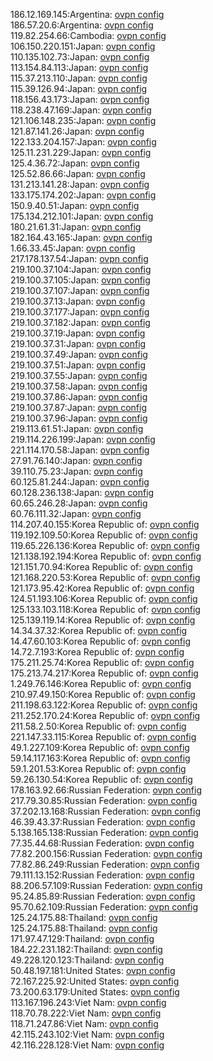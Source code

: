 186.12.169.145:Argentina: [ovpn config](vpn/186_12_169_145.ovpn)  
186.57.20.6:Argentina: [ovpn config](vpn/186_57_20_6.ovpn)  
119.82.254.66:Cambodia: [ovpn config](vpn/119_82_254_66.ovpn)  
106.150.220.151:Japan: [ovpn config](vpn/106_150_220_151.ovpn)  
110.135.102.73:Japan: [ovpn config](vpn/110_135_102_73.ovpn)  
113.154.84.113:Japan: [ovpn config](vpn/113_154_84_113.ovpn)  
115.37.213.110:Japan: [ovpn config](vpn/115_37_213_110.ovpn)  
115.39.126.94:Japan: [ovpn config](vpn/115_39_126_94.ovpn)  
118.156.43.173:Japan: [ovpn config](vpn/118_156_43_173.ovpn)  
118.238.47.169:Japan: [ovpn config](vpn/118_238_47_169.ovpn)  
121.106.148.235:Japan: [ovpn config](vpn/121_106_148_235.ovpn)  
121.87.141.26:Japan: [ovpn config](vpn/121_87_141_26.ovpn)  
122.133.204.157:Japan: [ovpn config](vpn/122_133_204_157.ovpn)  
125.11.231.229:Japan: [ovpn config](vpn/125_11_231_229.ovpn)  
125.4.36.72:Japan: [ovpn config](vpn/125_4_36_72.ovpn)  
125.52.86.66:Japan: [ovpn config](vpn/125_52_86_66.ovpn)  
131.213.141.28:Japan: [ovpn config](vpn/131_213_141_28.ovpn)  
133.175.174.202:Japan: [ovpn config](vpn/133_175_174_202.ovpn)  
150.9.40.51:Japan: [ovpn config](vpn/150_9_40_51.ovpn)  
175.134.212.101:Japan: [ovpn config](vpn/175_134_212_101.ovpn)  
180.21.61.31:Japan: [ovpn config](vpn/180_21_61_31.ovpn)  
182.164.43.165:Japan: [ovpn config](vpn/182_164_43_165.ovpn)  
1.66.33.45:Japan: [ovpn config](vpn/1_66_33_45.ovpn)  
217.178.137.54:Japan: [ovpn config](vpn/217_178_137_54.ovpn)  
219.100.37.104:Japan: [ovpn config](vpn/219_100_37_104.ovpn)  
219.100.37.105:Japan: [ovpn config](vpn/219_100_37_105.ovpn)  
219.100.37.107:Japan: [ovpn config](vpn/219_100_37_107.ovpn)  
219.100.37.13:Japan: [ovpn config](vpn/219_100_37_13.ovpn)  
219.100.37.177:Japan: [ovpn config](vpn/219_100_37_177.ovpn)  
219.100.37.182:Japan: [ovpn config](vpn/219_100_37_182.ovpn)  
219.100.37.19:Japan: [ovpn config](vpn/219_100_37_19.ovpn)  
219.100.37.31:Japan: [ovpn config](vpn/219_100_37_31.ovpn)  
219.100.37.49:Japan: [ovpn config](vpn/219_100_37_49.ovpn)  
219.100.37.51:Japan: [ovpn config](vpn/219_100_37_51.ovpn)  
219.100.37.55:Japan: [ovpn config](vpn/219_100_37_55.ovpn)  
219.100.37.58:Japan: [ovpn config](vpn/219_100_37_58.ovpn)  
219.100.37.86:Japan: [ovpn config](vpn/219_100_37_86.ovpn)  
219.100.37.87:Japan: [ovpn config](vpn/219_100_37_87.ovpn)  
219.100.37.96:Japan: [ovpn config](vpn/219_100_37_96.ovpn)  
219.113.61.51:Japan: [ovpn config](vpn/219_113_61_51.ovpn)  
219.114.226.199:Japan: [ovpn config](vpn/219_114_226_199.ovpn)  
221.114.170.58:Japan: [ovpn config](vpn/221_114_170_58.ovpn)  
27.91.76.140:Japan: [ovpn config](vpn/27_91_76_140.ovpn)  
39.110.75.23:Japan: [ovpn config](vpn/39_110_75_23.ovpn)  
60.125.81.244:Japan: [ovpn config](vpn/60_125_81_244.ovpn)  
60.128.236.138:Japan: [ovpn config](vpn/60_128_236_138.ovpn)  
60.65.246.28:Japan: [ovpn config](vpn/60_65_246_28.ovpn)  
60.76.111.32:Japan: [ovpn config](vpn/60_76_111_32.ovpn)  
114.207.40.155:Korea Republic of: [ovpn config](vpn/114_207_40_155.ovpn)  
119.192.109.50:Korea Republic of: [ovpn config](vpn/119_192_109_50.ovpn)  
119.65.226.136:Korea Republic of: [ovpn config](vpn/119_65_226_136.ovpn)  
121.138.192.194:Korea Republic of: [ovpn config](vpn/121_138_192_194.ovpn)  
121.151.70.94:Korea Republic of: [ovpn config](vpn/121_151_70_94.ovpn)  
121.168.220.53:Korea Republic of: [ovpn config](vpn/121_168_220_53.ovpn)  
121.173.95.42:Korea Republic of: [ovpn config](vpn/121_173_95_42.ovpn)  
124.51.193.106:Korea Republic of: [ovpn config](vpn/124_51_193_106.ovpn)  
125.133.103.118:Korea Republic of: [ovpn config](vpn/125_133_103_118.ovpn)  
125.139.119.14:Korea Republic of: [ovpn config](vpn/125_139_119_14.ovpn)  
14.34.37.32:Korea Republic of: [ovpn config](vpn/14_34_37_32.ovpn)  
14.47.60.103:Korea Republic of: [ovpn config](vpn/14_47_60_103.ovpn)  
14.72.7.193:Korea Republic of: [ovpn config](vpn/14_72_7_193.ovpn)  
175.211.25.74:Korea Republic of: [ovpn config](vpn/175_211_25_74.ovpn)  
175.213.74.217:Korea Republic of: [ovpn config](vpn/175_213_74_217.ovpn)  
1.249.76.146:Korea Republic of: [ovpn config](vpn/1_249_76_146.ovpn)  
210.97.49.150:Korea Republic of: [ovpn config](vpn/210_97_49_150.ovpn)  
211.198.63.122:Korea Republic of: [ovpn config](vpn/211_198_63_122.ovpn)  
211.252.170.24:Korea Republic of: [ovpn config](vpn/211_252_170_24.ovpn)  
211.58.2.50:Korea Republic of: [ovpn config](vpn/211_58_2_50.ovpn)  
221.147.33.115:Korea Republic of: [ovpn config](vpn/221_147_33_115.ovpn)  
49.1.227.109:Korea Republic of: [ovpn config](vpn/49_1_227_109.ovpn)  
59.14.117.163:Korea Republic of: [ovpn config](vpn/59_14_117_163.ovpn)  
59.1.201.53:Korea Republic of: [ovpn config](vpn/59_1_201_53.ovpn)  
59.26.130.54:Korea Republic of: [ovpn config](vpn/59_26_130_54.ovpn)  
178.163.92.66:Russian Federation: [ovpn config](vpn/178_163_92_66.ovpn)  
217.79.30.85:Russian Federation: [ovpn config](vpn/217_79_30_85.ovpn)  
37.202.13.168:Russian Federation: [ovpn config](vpn/37_202_13_168.ovpn)  
46.39.43.37:Russian Federation: [ovpn config](vpn/46_39_43_37.ovpn)  
5.138.165.138:Russian Federation: [ovpn config](vpn/5_138_165_138.ovpn)  
77.35.44.68:Russian Federation: [ovpn config](vpn/77_35_44_68.ovpn)  
77.82.200.156:Russian Federation: [ovpn config](vpn/77_82_200_156.ovpn)  
77.82.86.249:Russian Federation: [ovpn config](vpn/77_82_86_249.ovpn)  
79.111.13.152:Russian Federation: [ovpn config](vpn/79_111_13_152.ovpn)  
88.206.57.109:Russian Federation: [ovpn config](vpn/88_206_57_109.ovpn)  
95.24.85.89:Russian Federation: [ovpn config](vpn/95_24_85_89.ovpn)  
95.70.62.109:Russian Federation: [ovpn config](vpn/95_70_62_109.ovpn)  
125.24.175.88:Thailand: [ovpn config](vpn/125_24_175_88.ovpn)  
125.24.175.88:Thailand: [ovpn config](vpn/125_24_175_88.ovpn)  
171.97.47.129:Thailand: [ovpn config](vpn/171_97_47_129.ovpn)  
184.22.231.182:Thailand: [ovpn config](vpn/184_22_231_182.ovpn)  
49.228.120.123:Thailand: [ovpn config](vpn/49_228_120_123.ovpn)  
50.48.197.181:United States: [ovpn config](vpn/50_48_197_181.ovpn)  
72.167.225.92:United States: [ovpn config](vpn/72_167_225_92.ovpn)  
73.200.63.179:United States: [ovpn config](vpn/73_200_63_179.ovpn)  
113.167.196.243:Viet Nam: [ovpn config](vpn/113_167_196_243.ovpn)  
118.70.78.222:Viet Nam: [ovpn config](vpn/118_70_78_222.ovpn)  
118.71.247.86:Viet Nam: [ovpn config](vpn/118_71_247_86.ovpn)  
42.115.243.102:Viet Nam: [ovpn config](vpn/42_115_243_102.ovpn)  
42.116.228.128:Viet Nam: [ovpn config](vpn/42_116_228_128.ovpn)  
